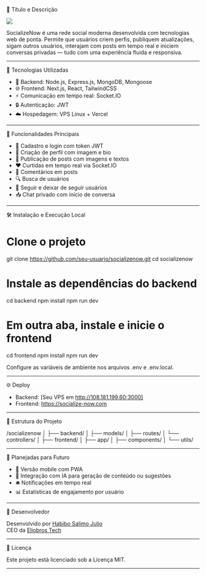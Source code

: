 📌 Título e Descrição

<img src="https://readme-typing-svg.herokuapp.com/?font=mono&size=30&duration=4000&color=FF0000&center=falso&vCenter=falso&lines=🜛+Socialize+🜛;۞+OFC+Now+۞;">      

SocializeNow é uma rede social moderna desenvolvida com tecnologias web de ponta. Permite que usuários criem perfis, publiquem atualizações, sigam outros usuários, interajam com posts em tempo real e iniciem conversas privadas — tudo com uma experiência fluida e responsiva.


---

🚀 Tecnologias Utilizadas

- 🧠 Backend: Node.js, Express.js, MongoDB, Mongoose
- 🌐 Frontend: Next.js, React, TailwindCSS
- ⚡ Comunicação em tempo real: Socket.IO
- 🔒 Autenticação: JWT
- ☁️ Hospedagem: VPS Linux + Vercel


---

📸 Funcionalidades Principais

- 👤 Cadastro e login com token JWT
- 📸 Criação de perfil com imagem e bio
- 📝 Publicação de posts com imagens e textos
- ❤️ Curtidas em tempo real via Socket.IO
- 💬 Comentários em posts
- 🔍 Busca de usuários
- 👥 Seguir e deixar de seguir usuários
- 📥 Chat privado com início de conversa


---

🛠️ Instalação e Execução Local

# Clone o projeto
git clone https://github.com/seu-usuario/socializenow.git
cd socializenow

# Instale as dependências do backend
cd backend
npm install
npm run dev

# Em outra aba, instale e inicie o frontend
cd frontend
npm install
npm run dev

Configure as variáveis de ambiente nos arquivos .env e .env.local.


---

🌐 Deploy

- Backend: [Seu VPS em http://108.181.199.60:3000]
- Frontend: https://socialize-now.com


---

📁 Estrutura do Projeto

/socializenow
│
├── backend/
│   ├── models/
│   ├── routes/
│   └── controllers/
│
├── frontend/
│   ├── app/
│   ├── components/
│   └── utils/


---

🧪 Planejadas para Futuro

- 📱 Versão mobile com PWA
- 🧠 Integração com IA para geração de conteúdo ou sugestões
- 🛎️ Notificações em tempo real
- 📊 Estatísticas de engajamento por usuário


---

👤 Desenvolvedor

Desenvolvido por [Habibo Salimo Julio](mailto:eliobrostech3@gmail.com)  
CEO da [Eliobros Tech](https://github.com/eliobrostech)


---

📝 Licença

Este projeto está licenciado sob a Licença MIT.


---



